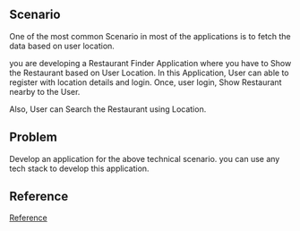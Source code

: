 ## Scenario

One of the most common Scenario in most of the applications is to fetch the data based on user location. 

you are developing a Restaurant Finder Application where you have to Show the Restaurant based on User Location. In this Application, User can able to register with location details and login. Once, user login, Show Restaurant nearby to the User.

Also, User can Search the Restaurant using Location.

## Problem

Develop an application for the above technical scenario. you can use any tech stack to develop this application. 

## Reference

[Reference](https://cloudnweb.dev/2019/07/scenario-based-learning-matchmaking-algorithm-node-js-part-2/)


